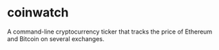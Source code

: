 # coinwatch

A command-line cryptocurrency ticker that tracks the price of Ethereum and Bitcoin on several exchanges.
